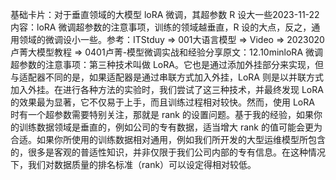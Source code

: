 

基础卡片：对于垂直领域的大模型 loRA 微调，其超参数 R 设大一些2023-11-22内容：loRA 微调超参数的注意事项，训练的领域越垂直，R 设的大点，反之，通用领域的微调设小一些。参考：ITStduy => 001大语言模型 => Video => 2023020卢菁大模型教程 => 0401卢菁-模型微调实战和经验分享原文：12.10minloRA 微调超参数的注意事项：第三种技术叫做 LoRA。它也是通过添加外挂部分来实现，但与适配器不同的是，如果适配器是通过串联方式加入外挂，LoRA 则是以并联方式加入外挂。在进行各种方法的实验时，我们尝试了这三种技术，并最终发现 LoRA 的效果最为显著，它不仅易于上手，而且训练过程相对较快。然而，使用 LoRA 时有一个超参数需要特别关注，那就是 rank 的设置问题。基于我的经验，如果你的训练数据领域是垂直的，例如公司的专有数据，适当增大 rank 的值可能会更为合适。如果你所使用的训练数据相对通用，例如我们所开发的大型运维模型所包含的，很多是客观的普适性知识，并非仅限于我们公司内部的专有信息。在这种情况下，我们对数据质量的排名标准（rank）可以设定得相对较低。